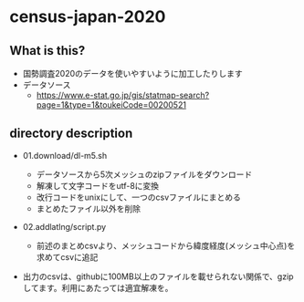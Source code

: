 # census-japan-2020

## What is this?

- 国勢調査2020のデータを使いやすいように加工したりします
- データソース
  - <https://www.e-stat.go.jp/gis/statmap-search?page=1&type=1&toukeiCode=00200521>

## directory description

* 01.download/dl-m5.sh
  * データソースから5次メッシュのzipファイルをダウンロード
  * 解凍して文字コードをutf-8に変換
  * 改行コードをunixにして、一つのcsvファイルにまとめる
  * まとめたファイル以外を削除

* 02.addlatlng/script.py
  * 前述のまとめcsvより、メッシュコードから緯度経度(メッシュ中心点)を求めてcsvに追記

* 出力のcsvは、githubに100MB以上のファイルを載せられない関係で、gzipしてます。利用にあたっては適宜解凍を。
